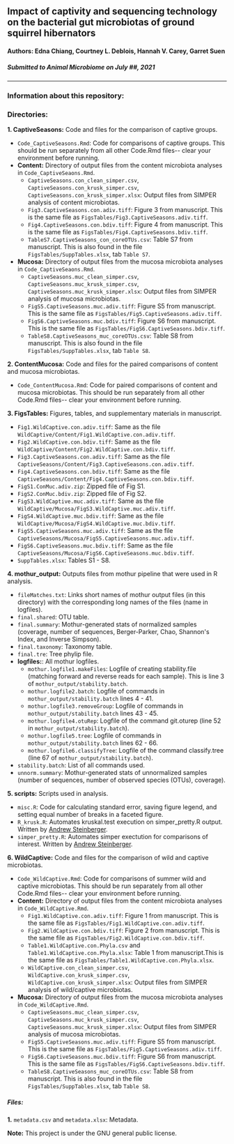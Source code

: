 ## Impact of captivity and sequencing technology on the bacterial gut microbiotas of ground squirrel hibernators
  
#### **Authors:** Edna Chiang, Courtney L. Deblois, Hannah V. Carey, Garret Suen
  
##### Submitted to *Animal Microbiome* on July ##, 2021

  
**********

### Information about this repository:  
  
### **Directories:**
  
**1. CaptiveSeasons:** Code and files for the comparison of captive groups.  
  
* `Code_CaptiveSeasons.Rmd`: Code for comparisons of captive groups. This should be run separately from all other Code.Rmd files-- clear your environment before running.
* **Content:** Directory of output files from the content microbiota analyses in `Code_CaptiveSeaons.Rmd`.
    + `CaptiveSeasons.con_clean_simper.csv`, `CaptiveSeasons.con_krusk_simper.csv`, `CaptiveSeasons.con_krusk_simper.xlsx`: Output files from SIMPER analysis of content microbiotas.
    + `Fig3.CaptiveSeasons.con.adiv.tiff`: Figure 3 from manuscript. This is the same file as `FigsTables/Fig3.CaptiveSeasons.adiv.tiff`.
    + `Fig4.CaptiveSeasons.con.bdiv.tiff`: Figure 4 from manuscript. This is the same file as `FigsTables/Fig4.CaptiveSeasons.bdiv.tiff`.
    + `TableS7.CaptiveSeasons_con_coreOTUs.csv`: Table S7 from manuscript. This is also found in the file  `FigsTables/SuppTables.xlsx`, tab `Table S7`.
* **Mucosa:** Directory of output files from the mucosa microbiota analyses in `Code_CaptiveSeaons.Rmd`.
    + `CaptiveSeasons.muc_clean_simper.csv`, `CaptiveSeasons.muc_krusk_simper.csv`, `CaptiveSeasons.muc_krusk_simper.xlsx`: Output files from SIMPER analysis of mucosa microbiotas.
    + `FigS5.CaptiveSeasons.muc.adiv.tiff`: Figure S5 from manuscript. This is the same file as `FigsTables/Fig5.CaptiveSeasons.adiv.tiff`.
    + `FigS6.CaptiveSeasons.muc.bdiv.tiff`: Figure S6 from manuscript. This is the same file as `FigsTables/FigS6.CaptiveSeasons.bdiv.tiff`.
    + `TableS8.CaptiveSeasons_muc_coreOTUs.csv`: Table S8 from manuscript. This is also found in the file  `FigsTables/SuppTables.xlsx`, tab `Table S8`.
    
    
    
**2. ContentMucosa:** Code and files for the paired comparisons of content and mucosa microbiotas.  

* `Code_ContentMucosa.Rmd`: Code for paired comparisons of content and mucosa microbiotas. This should be run separately from all other Code.Rmd files-- clear your environment before running.



**3. FigsTables:** Figures, tables, and supplementary materials in manuscript.  
  
* `Fig1.WildCaptive.con.adiv.tiff`: Same as the file `WildCaptive/Content/Fig1.WildCaptive.con.adiv.tiff`.
* `Fig2.WildCaptive.con.bdiv.tiff`: Same as the file `WildCaptive/Content/Fig2.WildCaptive.con.bdiv.tiff`.
* `Fig3.CaptiveSeasons.con.adiv.tiff`: Same as the file `CaptiveSeasons/Content/Fig3.CaptiveSeasons.con.adiv.tiff`.
* `Fig4.CaptiveSeasons.con.bdiv.tiff`: Same as the file `CaptiveSeasons/Content/Fig4.CaptiveSeasons.con.bdiv.tiff`.
* `FigS1.ConMuc.adiv.zip`: Zipped file of Fig S1.
* `FigS2.ConMuc.bdiv.zip`: Zipped file of Fig S2.
* `FigS3.WildCaptive.muc.adiv.tiff`: Same as the file `WildCaptive/Mucosa/FigS3.WildCaptive.muc.adiv.tiff`.
* `FigS4.WildCaptive.muc.bdiv.tiff`: Same as the file `WildCaptive/Mucosa/FigS4.WildCaptive.muc.bdiv.tiff`.
* `FigS5.CaptiveSeasons.muc.adiv.tiff`: Same as the file `CaptiveSeasons/Mucosa/FigS5.CaptiveSeasons.muc.adiv.tiff`.
* `FigS6.CaptiveSeasons.muc.bdiv.tiff`: Same as the file `CaptiveSeasons/Mucosa/FigS6.CaptiveSeasons.muc.bdiv.tiff`.
* `SuppTables.xlsx`: Tables S1 - S8.



**4. mothur_output:** Outputs files from mothur pipeline that were used in R analysis.  
  
* `fileMatches.txt`: Links short names of mothur output files (in this directory) with the corresponding long names of the files (name in logfiles).
* `final.shared`: OTU table.
* `final.summary`: Mothur-generated stats of normalized samples (coverage, number of sequences, Berger-Parker, Chao, Shannon's Index, and Inverse Simpson).
* `final.taxonomy`: Taxonomy table.
* `final.tre`: Tree phylip file.
* **logfiles:**: All mothur logfiles.
    + `mothur.logfile1.makeFiles`: Logfile of creating stability.file (matching forward and reverse reads for each sample). This is line 3 of `mothur_output/stability.batch`.
    + `mothur.logfile2.batch`: Logfile of commands in `mothur_output/stability.batch` lines 4 - 41.
    + `mothur.logfile3.removeGroup`: Logfile of commands in `mothur_output/stability.batch` lines 43 - 45.
    + `mothur.logfile4.otuRep`: Logfile of the command git.oturep (line 52 in `mothur_output/stability.batch`).
    + `mothur.logfile5.tree`: Logfile of commands in `mothur_output/stability.batch` lines 62 - 66.
    + `mothur.logfile6.classifyTree`: Logfile of the command classify.tree (line 67 of `mothur_output/stability.batch`).
* `stability.batch`: List of all commands used.
* `unnorm.summary`: Mothur-generated stats of unnormalized samples (number of sequences, number of observed species (OTUs), coverage).



**5. scripts:** Scripts used in analysis.  
  
* `misc.R`: Code for calculating standard error, saving figure legend, and setting equal number of breaks in a faceted figure.
* `R_krusk.R`: Automates kruskal.test execution on simper_pretty.R output. Written by [Andrew Steinberger](https://github.com/asteinberger9/seq_scripts).
* `simper_pretty.R`: Automates simper exectution for comparisons of interest. Written by [Andrew Steinberger](https://github.com/asteinberger9/seq_scripts).



**6. WildCaptive:** Code and files for the comparison of wild and captive microbiotas.  
  
* `Code_WildCaptive.Rmd`: Code for comparisons of summer wild and captive microbiotas. This should be run separately from all other Code.Rmd files-- clear your environment before running.
* **Content:** Directory of output files from the content microbiota analyses in `Code_WildCaptive.Rmd`.
    + `Fig1.WildCaptive.con.adiv.tiff`: Figure 1 from manuscript. This is the same file as `FigsTables/Fig1.WildCaptive.con.adiv.tiff`.
    + `Fig2.WildCaptive.con.bdiv.tiff`: Figure 2 from manuscript. This is the same file as `FigsTables/Fig2.WildCaptive.con.bdiv.tiff`.
    + `Table1.WildCaptive.con.Phyla.csv` and `Table1.WildCaptive.con.Phyla.xlsx`: Table 1 from manuscript.This is the same file as `FigsTables/Table1.WildCaptive.con.Phyla.xlsx`.
    + `WildCaptive.con_clean_simper.csv`, `WildCaptive.con_krusk_simper.csv`, `WildCaptive.con_krusk_simper.xlsx`: Output files from SIMPER analysis of wild/captive microbiotas.
* **Mucosa:** Directory of output files from the mucosa microbiota analyses in `Code_WildCaptive.Rmd`.
    + `CaptiveSeasons.muc_clean_simper.csv`, `CaptiveSeasons.muc_krusk_simper.csv`, `CaptiveSeasons.muc_krusk_simper.xlsx`: Output files from SIMPER analysis of mucosa microbiotas.
    + `FigS5.CaptiveSeasons.muc.adiv.tiff`: Figure S5 from manuscript. This is the same file as `FigsTables/Fig5.CaptiveSeasons.adiv.tiff`.
    + `FigS6.CaptiveSeasons.muc.bdiv.tiff`: Figure S6 from manuscript. This is the same file as `FigsTables/FigS6.CaptiveSeasons.bdiv.tiff`.
    + `TableS8.CaptiveSeasons_muc_coreOTUs.csv`: Table S8 from manuscript. This is also found in the file  `FigsTables/SuppTables.xlsx`, tab `Table S8`.


##### **Files:**
**1.** `metadata.csv` and `metadata.xlsx`: Metadata.
  
**Note:**  This project is under the GNU general public license.
